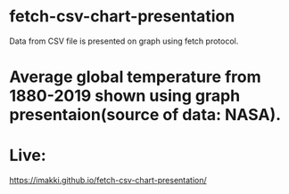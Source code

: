 # fetch-csv-chart-presentation
Data from CSV file is presented on graph using fetch protocol.

# Average global temperature from 1880-2019 shown using graph presentaion(source of data: NASA).
# Live:
https://imakki.github.io/fetch-csv-chart-presentation/
